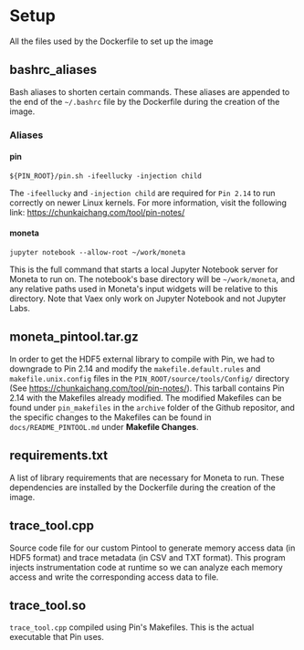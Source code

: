 # Setup

All the files used by the Dockerfile to set up the image

## bashrc_aliases
Bash aliases to shorten certain commands. These aliases are appended to the end of the `~/.bashrc` file by the Dockerfile during the creation of the image.

### Aliases

#### pin
```
${PIN_ROOT}/pin.sh -ifeellucky -injection child
```
The `-ifeellucky` and `-injection child` are required for `Pin 2.14` to run correctly on newer Linux kernels. For more information, visit the following link: https://chunkaichang.com/tool/pin-notes/

#### moneta
```
jupyter notebook --allow-root ~/work/moneta
```
This is the full command that starts a local Jupyter Notebook server for Moneta to run on. The notebook's base directory will be `~/work/moneta`, and any relative paths used in Moneta's input widgets will be relative to this directory. Note that Vaex only work on Jupyter Notebook and not Jupyter Labs.

## moneta_pintool.tar.gz

In order to get the HDF5 external library to compile with Pin, we had to downgrade to Pin 2.14 and modify the `makefile.default.rules` and `makefile.unix.config` files in the `PIN_ROOT/source/tools/Config/` directory (See https://chunkaichang.com/tool/pin-notes/). This tarball contains Pin 2.14 with the Makefiles already modified. The modified Makefiles can be found under `pin_makefiles` in the `archive` folder of the Github repositor, and  the specific changes to the Makefiles can be found in `docs/README_PINTOOL.md` under **Makefile Changes**.

## requirements.txt
A list of library requirements that are necessary for Moneta to run. These dependencies are installed by the Dockerfile during the creation of the image.

## trace_tool.cpp
Source code file for our custom Pintool to generate memory access data (in HDF5 format) and trace metadata (in CSV and TXT format). This program injects instrumentation code at runtime so we can analyze each memory access and write the corresponding access data to file.

## trace_tool.so
`trace_tool.cpp` compiled using Pin's Makefiles. This is the actual executable that Pin uses.